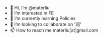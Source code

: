 - 👋 Hi, I’m @materliu
- 👀 I’m interested in FE
- 🌱 I’m currently learning Policies
- 💞️ I’m looking to collaborate on '润'
- 📫 How to reach me materliu[at]gmail.com

<!---
materliu/materliu is a ✨ special ✨ repository because its `README.md` (this file) appears on your GitHub profile.
You can click the Preview link to take a look at your changes.
--->
